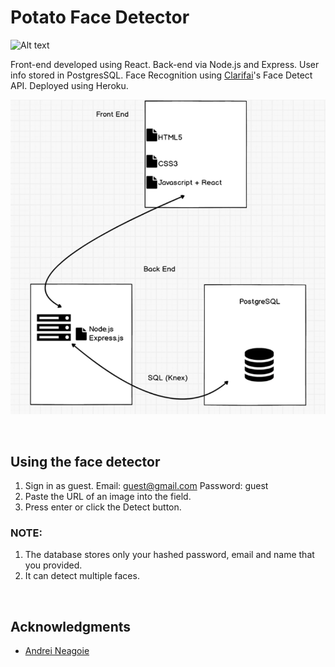 # Potato Face Detector
![Alt text](/readme-resources/full_overview.png "App Overview")

Front-end developed using React. Back-end via Node.js and Express. User info stored in PostgresSQL. Face Recognition using [Clarifai](https://www.clarifai.com/)'s Face Detect API. Deployed using Heroku.

![Alt text](/readme-resources/system-design.png "System Design")

&nbsp;
## Using the face detector
1. Sign in as guest.
	Email: guest@gmail.com
	Password: guest
2. Paste the URL of an image into the field.
3. Press enter or click the Detect button.

### NOTE:
1. The database stores only your hashed password, email and name that you provided.
2. It can detect multiple faces.

&nbsp;
## Acknowledgments
- [Andrei Neagoie](https://www.udemy.com/the-complete-web-developer-zero-to-mastery/)
